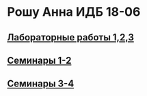 # Рошу Анна ИДБ 18-06
## [Лабораторные работы 1,2,3](https://github.com/Anlynow/Ann.github.io/wiki)
## [Семинары 1-2](https://github.com/Anlynow/Ann.github.io/wiki)
## [Семинары 3-4](https://github.com/Anlynow/Ann.github.io/wiki)
